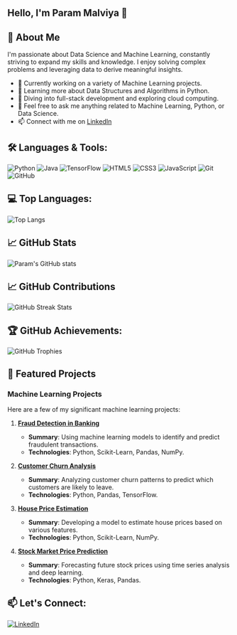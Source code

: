 ## Hello, I'm Param Malviya 👋

## 🚀 About Me

I'm passionate about Data Science and Machine Learning, constantly striving to expand my skills and knowledge. I enjoy solving complex problems and leveraging data to derive meaningful insights.

- 🔭 Currently working on a variety of Machine Learning projects.
- 🌱 Learning more about Data Structures and Algorithms in Python.
- 🌱 Diving into full-stack development and exploring cloud computing.
- 💬 Feel free to ask me anything related to Machine Learning, Python, or Data Science.
- 📫 Connect with me on [LinkedIn](https://www.linkedin.com/in/parammalviya)

## 🛠️ Languages & Tools:
![Python](https://img.shields.io/badge/Python-3776AB?style=for-the-badge&logo=python&logoColor=white)
![Java](https://img.shields.io/badge/Java-ED8B00?style=for-the-badge&logo=java&logoColor=white)
![TensorFlow](https://img.shields.io/badge/TensorFlow-FF6F00?style=for-the-badge&logo=tensorflow&logoColor=white)
![HTML5](https://img.shields.io/badge/HTML5-E34F26?style=for-the-badge&logo=html5&logoColor=white)
![CSS3](https://img.shields.io/badge/CSS3-1572B6?style=for-the-badge&logo=css3&logoColor=white)
![JavaScript](https://img.shields.io/badge/JavaScript-F7DF1E?style=for-the-badge&logo=javascript&logoColor=black)
![Git](https://img.shields.io/badge/Git-F05032?style=for-the-badge&logo=git&logoColor=white)
![GitHub](https://img.shields.io/badge/GitHub-181717?style=for-the-badge&logo=github&logoColor=white)

## 💻 Top Languages:
![Top Langs](https://github-readme-stats.vercel.app/api/top-langs/?username=ParamMalviya&layout=compact&theme=radical)

## 📈 GitHub Stats

![Param's GitHub stats](https://github-readme-stats.vercel.app/api?username=ParamMalviya&show_icons=true&theme=radical)

## 📈 GitHub Contributions
![GitHub Streak Stats](https://github-readme-streak-stats.herokuapp.com/?user=ParamMalviya&theme=radical)

## 🏆 GitHub Achievements:
![GitHub Trophies](https://github-profile-trophy.vercel.app/?username=ParamMalviya&theme=radical)

## 🚀 Featured Projects

### Machine Learning Projects

Here are a few of my significant machine learning projects:

1. **[Fraud Detection in Banking](https://github.com/ParamMalviya/Fraud-Detection-Banking)**
   - **Summary**: Using machine learning models to identify and predict fraudulent transactions.
   - **Technologies**: Python, Scikit-Learn, Pandas, NumPy.

2. **[Customer Churn Analysis](https://github.com/ParamMalviya/Customer-Churn-Prediction)**
   - **Summary**: Analyzing customer churn patterns to predict which customers are likely to leave.
   - **Technologies**: Python, Pandas, TensorFlow.

3. **[House Price Estimation](https://github.com/ParamMalviya/House-Price-Prediction)**
   - **Summary**: Developing a model to estimate house prices based on various features.
   - **Technologies**: Python, Scikit-Learn, NumPy.

4. **[Stock Market Price Prediction](https://github.com/ParamMalviya/Stock-Price-Forecasting)**
   - **Summary**: Forecasting future stock prices using time series analysis and deep learning.
   - **Technologies**: Python, Keras, Pandas.

## 📫 Let's Connect:
[![LinkedIn](https://img.shields.io/badge/LinkedIn-Connect-blue)](https://www.linkedin.com/in/parammalviya)

